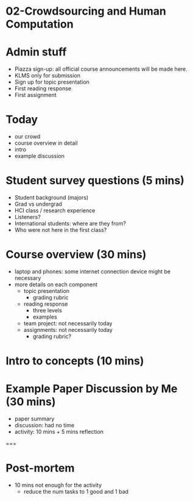 # 02-Crowdsourcing and Human Computation

# Admin stuff
- Piazza sign-up: all official course announcements will be made here.
- KLMS only for submission
- Sign up for topic presentation
- First reading response
- First assignment


# Today
- our crowd
- course overview in detail
- intro
- example discussion



# Student survey questions (5 mins)
- Student background (majors)
- Grad vs undergrad
- HCI class / research experience
- Listeners?
- International students: where are they from?
- Who were not here in the first class?


# Course overview (30 mins)
- laptop and phones: some internet connection device might be necessary
- more details on each component
	- topic presentation
		- grading rubric
	- reading response
		- three levels
		- examples
	- team project: not necessarily today
	- assignments: not necessarily today
		- grading rubric?


# Intro to concepts (10 mins)

# Example Paper Discussion by Me (30 mins)
- paper summary
- discussion: had no time
- activity: 10 mins + 5 mins reflection

===

# Post-mortem

- 10 mins not enough for the activity
	- reduce the num tasks to 1 good and 1 bad
	

